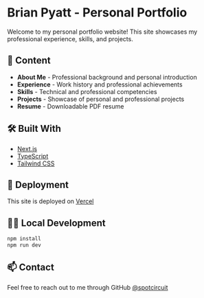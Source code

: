 # Brian Pyatt - Personal Portfolio

Welcome to my personal portfolio website! This site showcases my professional experience, skills, and projects.

## 🎯 Content

- **About Me** - Professional background and personal introduction
- **Experience** - Work history and professional achievements
- **Skills** - Technical and professional competencies
- **Projects** - Showcase of personal and professional projects
- **Resume** - Downloadable PDF resume

## 🛠️ Built With

- [Next.js](https://nextjs.org/)
- [TypeScript](https://www.typescriptlang.org/)
- [Tailwind CSS](https://tailwindcss.com/)

## 🚀 Deployment

This site is deployed on [Vercel](https://vercel.com)

## 🏃‍♂️ Local Development

```bash
npm install
npm run dev
```

## 📫 Contact

Feel free to reach out to me through GitHub [@spotcircuit](https://github.com/spotcircuit)
